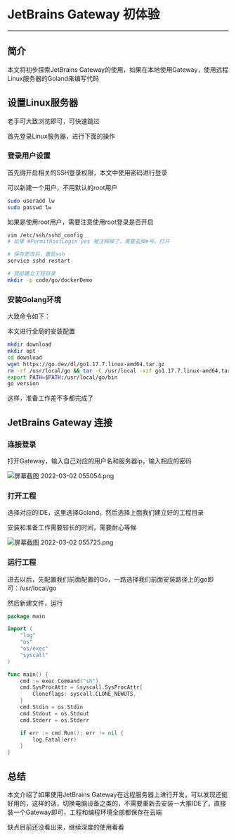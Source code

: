 # JetBrains Gateway 初体验
***

## 简介
本文将初步探索JetBrains Gateway的使用，如果在本地使用Gateway，使用远程Linux服务器的Goland来编写代码

## 设置Linux服务器
老手可大致浏览即可，可快速跳过

首先登录Linux服务器，进行下面的操作

### 登录用户设置
首先得开启相关的SSH登录权限，本文中使用密码进行登录

可以新建一个用户，不用默认的root用户

```sh
sudo useradd lw
sudo passwd lw
```

如果是使用root用户，需要注意使用root登录是否开启

```sh
vim /etc/ssh/sshd_config
# 如果 #PermitRootLogin yes 被注释掉了，需要去掉#号，打开

# 保存更改后，重启ssh
service sshd restart

# 提前建立工程目录
mkdir -p code/go/dockerDemo
```

### 安装Golang环境
大致命令如下：

本文进行全局的安装配置

```sh
mkdir download
mkdir opt
cd download
wget https://go.dev/dl/go1.17.7.linux-amd64.tar.gz
rm -rf /usr/local/go && tar -C /usr/local -xzf go1.17.7.linux-amd64.tar.gz
export PATH=$PATH:/usr/local/go/bin
go version
```

这样，准备工作差不多都完成了

## JetBrains Gateway 连接
### 连接登录
打开Gateway，输入自己对应的用户名和服务器ip，输入相应的密码

![屏幕截图 2022-03-02 055054.png](https://p3-juejin.byteimg.com/tos-cn-i-k3u1fbpfcp/09ac5603e37b4d12baac1074080700e6~tplv-k3u1fbpfcp-watermark.image?)

### 打开工程
选择对应的IDE，这里选择Goland，然后选择上面我们建立好的工程目录

安装和准备工作需要较长的时间，需要耐心等候

![屏幕截图 2022-03-02 055725.png](https://p6-juejin.byteimg.com/tos-cn-i-k3u1fbpfcp/d182c8ad2392456d883d7ad596eeff30~tplv-k3u1fbpfcp-watermark.image?)

### 运行工程
进去以后，先配置我们前面配置的Go，一路选择我们前面安装路径上的go即可：/usr/local/go

然后新建文件，运行

```go
package main

import (
	"log"
	"os"
	"os/exec"
	"syscall"
)

func main() {
	cmd := exec.Command("sh")
	cmd.SysProcAttr = &syscall.SysProcAttr{
		Cloneflags: syscall.CLONE_NEWUTS,
	}
	cmd.Stdin = os.Stdin
	cmd.Stdout = os.Stdout
	cmd.Stderr = os.Stderr

	if err := cmd.Run(); err != nil {
		log.Fatal(err)
	}
}
```

## 总结
本文介绍了如果使用JetBrains Gateway在远程服务器上进行开发，可以发现还挺好用的，这样的话，切换电脑设备之类的，不需要重新去安装一大推IDE了，直接装一个Gateway即可，工程和编程环境全部都保存在云端

缺点目前还没看出来，继续深度的使用看看
